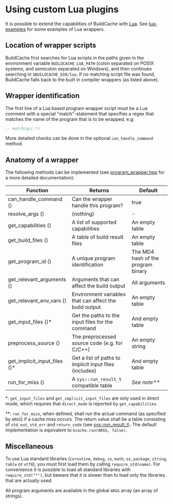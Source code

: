 # Using custom Lua plugins

It is possible to extend the capabilities of BuildCache with
[Lua](https://www.lua.org/). See [lua-examples](../lua-examples/) for some
examples of Lua wrappers.

## Location of wrapper scripts

BuildCache first searches for Lua scripts in the paths given in the environment
variable `BUILDCACHE_LUA_PATH` (colon separated on POSIX systems, and semicolon
separated on Windows), and then continues searching in `$BUILDCACHE_DIR/lua`.
If no matching script file was found, BuildCache falls back to the built in
compiler wrappers (as listed above).

## Wrapper identification

The first line of a Lua based program wrapper script must be a Lua comment with
a special "match"-statement that specifies a regex that matches the name of the
program that is to be wrapped, e.g:

```Lua
-- match(gcc.*)
```

More detailed checks can be done in the optional `can_handle_command` method.

## Anatomy of a wrapper

The following methods can be implemented (see
[program_wrapper.hpp](../src/wrappers/program_wrapper.hpp) for a more detailed
documentation):

| Function | Returns | Default |
| --- | --- | --- |
| can_handle_command () | Can the wrapper handle this program? | true |
| resolve_args () | (nothing) | - |
| get_capabilities () | A list of supported capabilities | An empty table |
| get_build_files () | A table of build result files | An empty table |
| get_program_id () | A unique program identification | The MD4 hash of the program binary |
| get_relevant_arguments () | Arguments that can affect the build output | All arguments |
| get_relevant_env_vars () | Environment variables that can affect the build output | An empty table |
| get_input_files ()\* | Get the paths to the input files for the command | And empty table |
| preprocess_source () | The preprocessed source code (e.g. for C/C++) | An empty string |
| get_implicit_input_files ()\* | Get a list of paths to implicit input files (includes) | And empty table |
| run_for_miss () | A `sys::run_result_t` compatible table | *See note\*\** |

\*: `get_input_files` and `get_implicit_input_files` are only used in direct
mode, which requires that `direct_mode` is reported by `get_capabilities`.

\*\*: `run_for_miss`, when defined, shall run the actual command (as specified by
`ARGS`) if a cache miss occurs. The return value shall be a table consisting of
`std_out`, `std_err` and `return_code` (see
[sys::run_result_t](../src/sys/sys_utils.hpp)). The default implementation is
equivalent to `bcache.run(ARGS, false)`.

## Miscellaneous

To use Lua standard libraries (`coroutine`, `debug`, `io`, `math`, `os`,
`package`, `string`, `table` or `utf8`), you must first load them by calling
`require_std(name)`. For convenience it is possible to load all standard
libraries with `require_std("*")`, but beware that it is slower than to load
only the libraries that are actually used.

All program arguments are available in the global `ARGS` array (an array of
strings).

